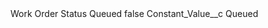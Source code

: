 <?xml version="1.0" encoding="UTF-8"?>
<CustomMetadata xmlns="http://soap.sforce.com/2006/04/metadata" xmlns:xsi="http://www.w3.org/2001/XMLSchema-instance" xmlns:xsd="http://www.w3.org/2001/XMLSchema">
    <label>Work Order Status Queued</label>
    <protected>false</protected>
    <values>
        <field>Constant_Value__c</field>
        <value xsi:type="xsd:string">Queued</value>
    </values>
</CustomMetadata>
